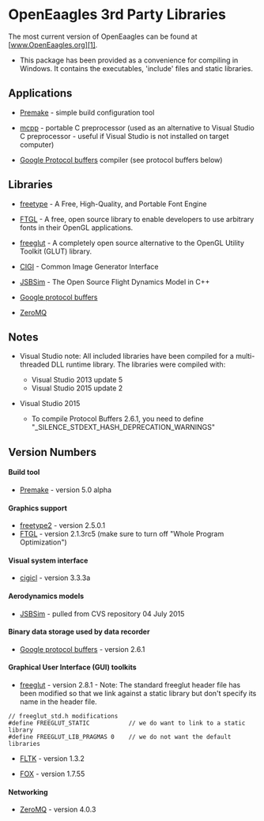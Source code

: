 
OpenEaagles 3rd Party Libraries
===============================

The most current version of OpenEaagles can be found at [www.OpenEaagles.org][1].

* This package has been provided as a convenience for compiling in Windows. It contains the executables, 'include' files and static libraries.

Applications
------------

* [Premake] - simple build configuration tool

* [mcpp] - portable C preprocessor (used as an alternative to Visual Studio C preprocessor - useful if Visual Studio is not installed on target computer)

* [Google Protocol buffers] compiler (see protocol buffers below)

Libraries
---------

* [freetype] - A Free, High-Quality, and Portable Font Engine

* [FTGL] - A free, open source library to enable developers to use arbitrary fonts in their OpenGL applications.

* [freeglut] - A completely open source alternative to the OpenGL Utility Toolkit (GLUT) library.

* [CIGI] - Common Image Generator Interface

* [JSBSim] - The Open Source Flight Dynamics Model in C++

* [Google protocol buffers]

* [ZeroMQ]

Notes
-----

* Visual Studio note: All included libraries have been compiled for a multi-threaded DLL runtime library.  The libraries were compiled with:
   * Visual Studio 2013 update 5
   * Visual Studio 2015 update 2

* Visual Studio 2015
   * To compile Protocol Buffers 2.6.1, you need to define "_SILENCE_STDEXT_HASH_DEPRECATION_WARNINGS"

Version Numbers
---------------

#### Build tool
* [Premake] - version 5.0 alpha

#### Graphics support
* [freetype2] - version 2.5.0.1
* [FTGL] - version 2.1.3rc5 (make sure to turn off "Whole Program Optimization")

#### Visual system interface
* [cigicl] - version 3.3.3a

#### Aerodynamics models
* [JSBSim] - pulled from CVS repository 04 July 2015

#### Binary data storage used by data recorder
* [Google protocol buffers] - version 2.6.1

#### Graphical User Interface (GUI) toolkits
* [freeglut] - version 2.8.1 - Note: The standard freeglut header file has been modified so that we link against a static library but don't specify its name in the header file.

```
// freeglut_std.h modifications
#define FREEGLUT_STATIC           // we do want to link to a static library
#define FREEGLUT_LIB_PRAGMAS 0    // we do not want the default libraries
```

* [FLTK] - version 1.3.2

* [FOX] - version 1.7.55

#### Networking
* [ZeroMQ] - version 4.0.3

[1]: http://www.OpenEaagles.org
[Premake]: http://industriousone.com/premake
[mcpp]: http://mcpp.sourceforge.net/
[freetype]: http://www.freetype.org/
[FTGL]: http://sourceforge.net/projects/ftgl/
[freeglut]: http://freeglut.sourceforge.net
[CIGI]: http://cigi.sourceforge.net/index.php
[cigicl]: http://cigi.sourceforge.net/index.php
[JSBSIM]: http://www.jsbsim.org
[Google protocol buffers]: http://code.google.com/p/protobuf/
[ZeroMQ]: http://zeromq.org/
[FLTK]: http://www.fltk.org/
[FOX]: http://www.fox-toolkit.org/
[freetype2]: http://www.freetype.org/freetype2/

